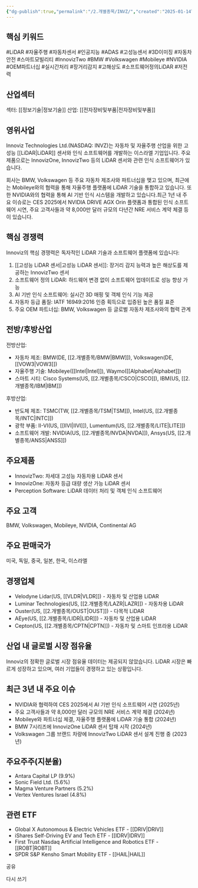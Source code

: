 ```yaml
---
{"dg-publish":true,"permalink":"/2.개별종목/INVZ/","created":"2025-01-14T20:46:00.137+09:00","updated":"2025-06-03T20:05:59.573+09:00"}
---
```


## 핵심 키워드

#LiDAR #자율주행 #자동차센서 #인공지능 #ADAS #고성능센서 #3D이미징 #자동차안전 #스마트모빌리티 #InnovizTwo #BMW #Volkswagen #Mobileye #NVIDIA #OEM파트너십 #실시간처리 #장거리감지 #고해상도 #소프트웨어정의LiDAR #저전력

## 산업섹터

섹터: [[정보기술\|정보기술]]
산업: [[전자장비및부품\|전자장비및부품]]

## 영위사업

Innoviz Technologies Ltd.(NASDAQ: INVZ)는 자동차 및 자율주행 산업을 위한 고성능 [[LiDAR\|LiDAR]] 센서와 인식 소프트웨어를 개발하는 이스라엘 기업입니다. 주요 제품으로는 InnovizOne, InnovizTwo 등의 LiDAR 센서와 관련 인식 소프트웨어가 있습니다.

회사는 BMW, Volkswagen 등 주요 자동차 제조사와 파트너십을 맺고 있으며, 최근에는 Mobileye와의 협력을 통해 자율주행 플랫폼에 LiDAR 기술을 통합하고 있습니다. 또한 NVIDIA와의 협력을 통해 AI 기반 인식 시스템을 개발하고 있습니다.최근 1년 내 주요 이슈로는 CES 2025에서 NVIDIA DRIVE AGX Orin 플랫폼과 통합된 인식 소프트웨어 시연, 주요 고객사들과 약 8,000만 달러 규모의 다년간 NRE 서비스 계약 체결 등이 있습니다.

## 핵심 경쟁력

Innoviz의 핵심 경쟁력은 독자적인 LiDAR 기술과 소프트웨어 플랫폼에 있습니다:

1. [[고성능 LiDAR 센서\|고성능 LiDAR 센서]]: 장거리 감지 능력과 높은 해상도를 제공하는 InnovizTwo 센서
2. 소프트웨어 정의 LiDAR: 하드웨어 변경 없이 소프트웨어 업데이트로 성능 향상 가능
3. AI 기반 인식 소프트웨어: 실시간 3D 매핑 및 객체 인식 기능 제공
4. 자동차 등급 품질: IATF 16949:2016 인증 획득으로 입증된 높은 품질 표준
5. 주요 OEM 파트너십: BMW, Volkswagen 등 글로벌 자동차 제조사와의 협력 관계

## 전방/후방산업

전방산업:

- 자동차 제조: BMW(DE, [[2.개별종목/BMW\|BMW]]), Volkswagen(DE, [[VOW3\|VOW3]])
- 자율주행 기술: Mobileye([[Intel\|Intel]]), Waymo([[Alphabet\|Alphabet]])
- 스마트 시티: Cisco Systems(US, [[2.개별종목/CSCO\|CSCO]]), IBM(US, [[2.개별종목/IBM\|IBM]])

후방산업:

- 반도체 제조: TSMC(TW, [[2.개별종목/TSM\|TSM]]), Intel(US, [[2.개별종목/INTC\|INTC]])
- 광학 부품: II-VI(US, [[IIVI\|IIVI]]), Lumentum(US, [[2.개별종목/LITE\|LITE]])
- 소프트웨어 개발: NVIDIA(US, [[2.개별종목/NVDA\|NVDA]]), Ansys(US, [[2.개별종목/ANSS\|ANSS]])

## 주요제품

- InnovizTwo: 차세대 고성능 자동차용 LiDAR 센서
- InnovizOne: 자동차 등급 대량 생산 가능 LiDAR 센서
- Perception Software: LiDAR 데이터 처리 및 객체 인식 소프트웨어

## 주요 고객

BMW, Volkswagen, Mobileye, NVIDIA, Continental AG

## 주요 판매국가

미국, 독일, 중국, 일본, 한국, 이스라엘

## 경쟁업체

- Velodyne Lidar(US, [[VLDR\|VLDR]]) - 자동차 및 산업용 LiDAR
- Luminar Technologies(US, [[2.개별종목/LAZR\|LAZR]]) - 자동차용 LiDAR
- Ouster(US, [[2.개별종목/OUST\|OUST]]) - 다목적 LiDAR
- AEye(US, [[2.개별종목/LIDR\|LIDR]]) - 자동차 및 산업용 LiDAR
- Cepton(US, [[2.개별종목/CPTN\|CPTN]]) - 자동차 및 스마트 인프라용 LiDAR

## 산업 내 글로벌 시장 점유율

Innoviz의 정확한 글로벌 시장 점유율 데이터는 제공되지 않았습니다. LiDAR 시장은 빠르게 성장하고 있으며, 여러 기업들이 경쟁하고 있는 상황입니다.

## 최근 3년 내 주요 이슈

- NVIDIA와 협력하여 CES 2025에서 AI 기반 인식 소프트웨어 시연 (2025년)
- 주요 고객사들과 약 8,000만 달러 규모의 NRE 서비스 계약 체결 (2024년)
- Mobileye와 파트너십 체결, 자율주행 플랫폼에 LiDAR 기술 통합 (2024년)
- BMW 7시리즈에 InnovizOne LiDAR 센서 탑재 시작 (2024년)
- Volkswagen 그룹 브랜드 차량에 InnovizTwo LiDAR 센서 설계 진행 중 (2023년)

## 주요주주(지분율)

- Antara Capital LP (9.9%)
- Sonic Field Ltd. (5.6%)
- Magma Venture Partners (5.2%)
- Vertex Ventures Israel (4.8%)

## 관련 ETF

- Global X Autonomous & Electric Vehicles ETF - [[DRIV\|DRIV]]
- iShares Self-Driving EV and Tech ETF - [[IDRV\|IDRV]]
- First Trust Nasdaq Artificial Intelligence and Robotics ETF - [[ROBT\|ROBT]]
- SPDR S&P Kensho Smart Mobility ETF - [[HAIL\|HAIL]]

공유

다시 쓰기